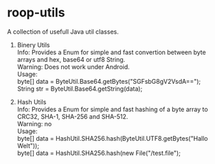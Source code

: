 # roop-utils
A collection of usefull Java util classes.

1. Binery Utils <br/>
Info: Provides a Enum for simple and fast convertion between byte arrays and hex, base64 or utf8 String. <br/>
Warning: Does not work under Android. <br/>
Usage: <br/>
	<t/>	byte[] data = ByteUtil.Base64.getBytes("SGFsbG8gV2VsdA=="); <br/>
	<t/>	String str  = ByteUtil.Base64.getString(data); <br />

2. Hash Utils <br/>
Info: Provides a Enum for simple and fast hashing of a byte array to CRC32, SHA-1, SHA-256 and SHA-512. <br/>
Warning: no <br/>
Usage: <br/>
		byte[] data = HashUtil.SHA256.hash(ByteUtil.UTF8.getBytes("Hallo Welt")); <br/>
		byte[] data = HashUtil.SHA256.hash(new File("/test.file"); <br/>